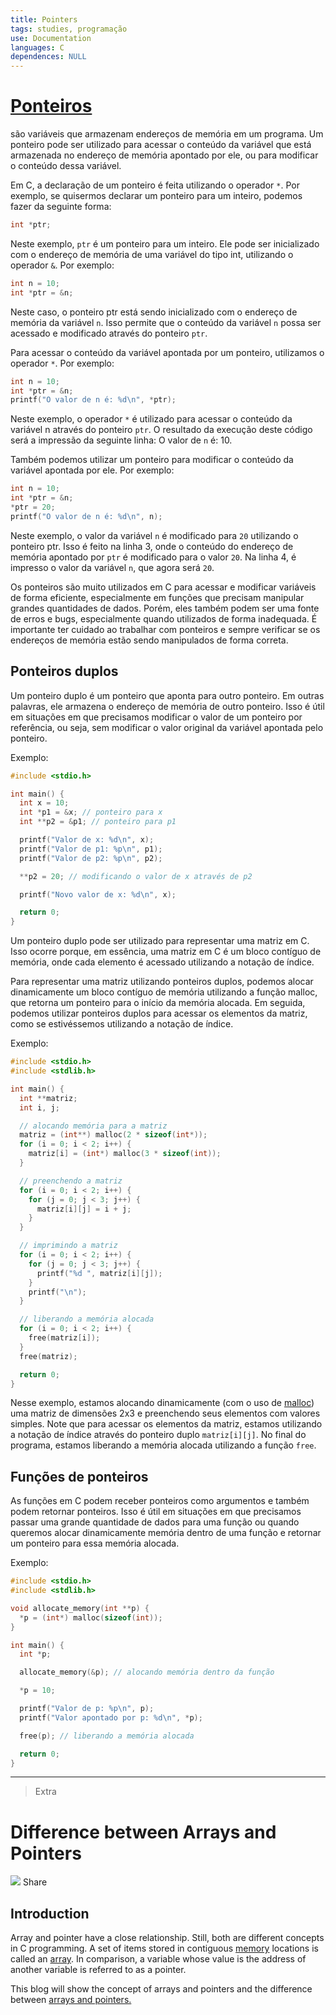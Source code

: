 ```yaml
---
title: Pointers
tags: studies, programação
use: Documentation
languages: C
dependences: NULL
---
```


# [**Ponteiros**](https://pt.wikipedia.org/wiki/Ponteiro_(programa%C3%A7%C3%A3o))

são variáveis que armazenam endereços de memória em um programa. Um ponteiro pode ser utilizado para acessar o conteúdo da variável que está armazenada no endereço de memória apontado por ele, ou para modificar o conteúdo dessa variável.

Em C, a declaração de um ponteiro é feita utilizando o operador `*`. Por exemplo, se quisermos declarar um ponteiro para um inteiro, podemos fazer da seguinte forma:
```c
int *ptr;
```
Neste exemplo, `ptr` é um ponteiro para um inteiro. Ele pode ser inicializado com o endereço de memória de uma variável do tipo int, utilizando o operador `&`. Por exemplo:
```c
int n = 10;
int *ptr = &n;
```

Neste caso, o ponteiro ptr está sendo inicializado com o endereço de memória da variável `n`. Isso permite que o conteúdo da variável `n` possa ser acessado e modificado através do ponteiro `ptr`.

Para acessar o conteúdo da variável apontada por um ponteiro, utilizamos o operador `*`. Por exemplo:
```c
int n = 10;
int *ptr = &n;
printf("O valor de n é: %d\n", *ptr);
```
Neste exemplo, o operador `*` é utilizado para acessar o conteúdo da variável n através do ponteiro `ptr`. O resultado da execução deste código será a impressão da seguinte linha: O valor de `n` é: 10.

Também podemos utilizar um ponteiro para modificar o conteúdo da variável apontada por ele. Por exemplo:
```c
int n = 10;
int *ptr = &n;
*ptr = 20;
printf("O valor de n é: %d\n", n);
```

Neste exemplo, o valor da variável `n` é modificado para `20` utilizando o ponteiro ptr. Isso é feito na linha 3, onde o conteúdo do endereço de memória apontado por `ptr` é modificado para o valor `20`. Na linha 4, é impresso o valor da variável `n`, que agora será `20`.

Os ponteiros são muito utilizados em C para acessar e modificar variáveis de forma eficiente, especialmente em funções que precisam manipular grandes quantidades de dados. Porém, eles também podem ser uma fonte de erros e bugs, especialmente quando utilizados de forma inadequada. É importante ter cuidado ao trabalhar com ponteiros e sempre verificar se os endereços de memória estão sendo manipulados de forma correta.

## Ponteiros duplos

Um ponteiro duplo é um ponteiro que aponta para outro ponteiro. Em outras palavras, ele armazena o endereço de memória de outro ponteiro. Isso é útil em situações em que precisamos modificar o valor de um ponteiro por referência, ou seja, sem modificar o valor original da variável apontada pelo ponteiro.

Exemplo:
```c
#include <stdio.h>

int main() {
  int x = 10;
  int *p1 = &x; // ponteiro para x
  int **p2 = &p1; // ponteiro para p1

  printf("Valor de x: %d\n", x);
  printf("Valor de p1: %p\n", p1);
  printf("Valor de p2: %p\n", p2);

  **p2 = 20; // modificando o valor de x através de p2

  printf("Novo valor de x: %d\n", x);

  return 0;
}
```

Um ponteiro duplo pode ser utilizado para representar uma matriz em C. Isso ocorre porque, em essência, uma matriz em C é um bloco contíguo de memória, onde cada elemento é acessado utilizando a notação de índice.

Para representar uma matriz utilizando ponteiros duplos, podemos alocar dinamicamente um bloco contíguo de memória utilizando a função malloc, que retorna um ponteiro para o início da memória alocada. Em seguida, podemos utilizar ponteiros duplos para acessar os elementos da matriz, como se estivéssemos utilizando a notação de índice.

Exemplo:
```c
#include <stdio.h>
#include <stdlib.h>

int main() {
  int **matriz;
  int i, j;

  // alocando memória para a matriz
  matriz = (int**) malloc(2 * sizeof(int*));
  for (i = 0; i < 2; i++) {
    matriz[i] = (int*) malloc(3 * sizeof(int));
  }

  // preenchendo a matriz
  for (i = 0; i < 2; i++) {
    for (j = 0; j < 3; j++) {
      matriz[i][j] = i + j;
    }
  }

  // imprimindo a matriz
  for (i = 0; i < 2; i++) {
    for (j = 0; j < 3; j++) {
      printf("%d ", matriz[i][j]);
    }
    printf("\n");
  }

  // liberando a memória alocada
  for (i = 0; i < 2; i++) {
    free(matriz[i]);
  }
  free(matriz);

  return 0;
}
```

Nesse exemplo, estamos alocando dinamicamente (com o uso de [malloc](https://pt.wikipedia.org/wiki/Aloca%C3%A7%C3%A3o_din%C3%A2mica_de_mem%C3%B3ria_em_C)) uma matriz de dimensões 2x3 e preenchendo seus elementos com valores simples. Note que para acessar os elementos da matriz, estamos utilizando a notação de índice através do ponteiro duplo `matriz[i][j]`. No final do programa, estamos liberando a memória alocada utilizando a função `free`.

## Funções de ponteiros

As funções em C podem receber ponteiros como argumentos e também podem retornar ponteiros. Isso é útil em situações em que precisamos passar uma grande quantidade de dados para uma função ou quando queremos alocar dinamicamente memória dentro de uma função e retornar um ponteiro para essa memória alocada.

Exemplo:
```c
#include <stdio.h>
#include <stdlib.h>

void allocate_memory(int **p) {
  *p = (int*) malloc(sizeof(int));
}

int main() {
  int *p;

  allocate_memory(&p); // alocando memória dentro da função

  *p = 10;

  printf("Valor de p: %p\n", p);
  printf("Valor apontado por p: %d\n", *p);

  free(p); // liberando a memória alocada

  return 0;
}
```

---

> Extra

# Difference between Arrays and Pointers


![](https://files.codingninjas.in/share-26616.svg) Share

## Introduction

Array and pointer have a close relationship. Still, both are different concepts in C programming. A set of items stored in contiguous [memory](https://www.codingninjas.com/codestudio/library/main-memory) locations is called an [array](https://www.codingninjas.com/codestudio/library/introduction-to-array). In comparison, a variable whose value is the address of another variable is referred to as a pointer. 

This blog will show the concept of arrays and pointers and the difference between [arrays and pointers.](https://www.codingninjas.com/codestudio/library/array-and-pointers)